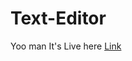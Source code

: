 <h1>Text-Editor</h1>
Yoo man It's Live here
<a href="https://texteditor-frontend.vercel.app">Link</a>
